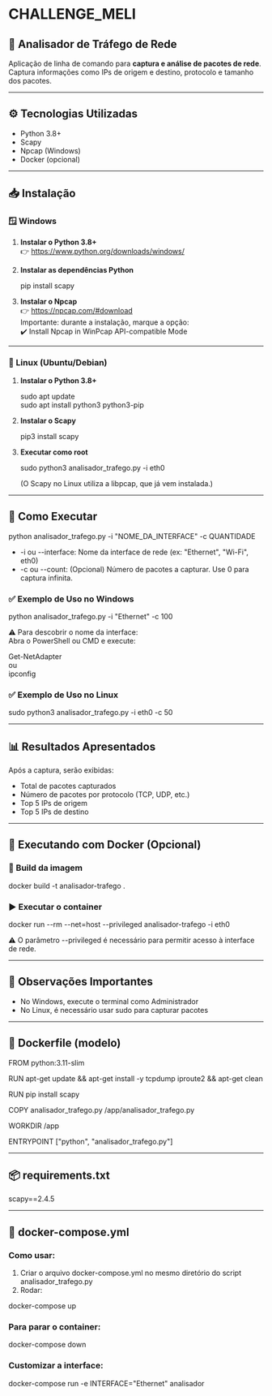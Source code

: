 # CHALLENGE_MELI

## 📡 Analisador de Tráfego de Rede

Aplicação de linha de comando para **captura e análise de pacotes de rede**.  
Captura informações como IPs de origem e destino, protocolo e tamanho dos pacotes.

---

## ⚙️ Tecnologias Utilizadas

- Python 3.8+
- Scapy
- Npcap (Windows)
- Docker (opcional)

---

## 📥 Instalação

### 🪟 Windows

1. **Instalar o Python 3.8+**  
   👉 https://www.python.org/downloads/windows/

2. **Instalar as dependências Python**

   pip install scapy

3. **Instalar o Npcap**  
   👉 https://npcap.com/#download  
   Importante: durante a instalação, marque a opção:  
   ✔️ Install Npcap in WinPcap API-compatible Mode

---

### 🐧 Linux (Ubuntu/Debian)

1. **Instalar o Python 3.8+**

   sudo apt update  
   sudo apt install python3 python3-pip

2. **Instalar o Scapy**

   pip3 install scapy

3. **Executar como root**

   sudo python3 analisador_trafego.py -i eth0

   (O Scapy no Linux utiliza a libpcap, que já vem instalada.)

---

## 🚀 Como Executar

python analisador_trafego.py -i "NOME_DA_INTERFACE" -c QUANTIDADE

- -i ou --interface: Nome da interface de rede (ex: "Ethernet", "Wi-Fi", eth0)
- -c ou --count: (Opcional) Número de pacotes a capturar. Use 0 para captura infinita.

### ✅ Exemplo de Uso no Windows

python analisador_trafego.py -i "Ethernet" -c 100

⚠️ Para descobrir o nome da interface:  
Abra o PowerShell ou CMD e execute:

Get-NetAdapter  
ou  
ipconfig

### ✅ Exemplo de Uso no Linux

sudo python3 analisador_trafego.py -i eth0 -c 50

---

## 📊 Resultados Apresentados

Após a captura, serão exibidas:

- Total de pacotes capturados  
- Número de pacotes por protocolo (TCP, UDP, etc.)  
- Top 5 IPs de origem  
- Top 5 IPs de destino  

---

## 🐳 Executando com Docker (Opcional)

### 🔨 Build da imagem

docker build -t analisador-trafego .

### ▶️ Executar o container

docker run --rm --net=host --privileged analisador-trafego -i eth0

⚠️ O parâmetro --privileged é necessário para permitir acesso à interface de rede.

---

## 📜 Observações Importantes

- No Windows, execute o terminal como Administrador  
- No Linux, é necessário usar sudo para capturar pacotes

---

## 🐳 Dockerfile (modelo)

FROM python:3.11-slim

RUN apt-get update && apt-get install -y tcpdump iproute2 && apt-get clean

RUN pip install scapy

COPY analisador_trafego.py /app/analisador_trafego.py

WORKDIR /app

ENTRYPOINT ["python", "analisador_trafego.py"]

---

## 📦 requirements.txt

scapy==2.4.5

---

## 🐳 docker-compose.yml

### Como usar:

1. Criar o arquivo docker-compose.yml no mesmo diretório do script analisador_trafego.py
2. Rodar:

docker-compose up

### Para parar o container:

docker-compose down

### Customizar a interface:

docker-compose run -e INTERFACE="Ethernet" analisador
